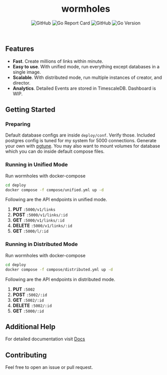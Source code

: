 <h1 align="center">wormholes</h1>
<p align='center'>
  <img alt="GitHub" src="https://img.shields.io/github/actions/workflow/status/wormholesdev/wormholes/docker.yml?logo=github&style=flat-square" />
  <img alt="Go Report Card" src="https://img.shields.io/badge/go%20report-A-green.svg?style=flat-square&logo=go&logoColor=white" />
  <img alt="GitHub" src="https://img.shields.io/github/license/wormholesdev/wormholes?logo=gnu&style=flat-square" />
  <img alt="Go Version" src="https://img.shields.io/github/go-mod/go-version/wormholesdev/wormholes?logo=go&logoColor=white&style=flat-square" />
</p>
<br />

## Features

- **Fast**. Create millions of links within minute.
- **Easy to use**. With unified mode, run everything except databases in a single image.
- **Scalable**. With distributed mode, run multiple instances of creator, and director.
- **Analytics**. Detailed Events are stored in TimescaleDB. Dashboard is WIP.

## Getting Started

### Preparing

Default database configs are inside `deploy/conf`. Verify those. Included postgres config is tuned for my system for 5000 connections. Generate your own with [pgtune](https://pgtune.leopard.in.ua/#/). You may also want to mount volumes for database which you can do inside default compose files.

### Running in Unified Mode

Run wormholes with docker-compose

```sh
cd deploy
docker compose -f compose/unified.yml up -d
```

Following are the API endpoints in unified mode.

1. **PUT** `:5000/v1/links`
2. **POST** `:5000/v1/links/:id`
3. **GET** `:5000/v1/links/:id`
4. **DELETE** `:5000/v1/links/:id`
5. **GET** `:5000/l/:id`

### Running in Distributed Mode

Run wormholes with docker-compose

```sh
cd deploy
docker compose -f compose/distributed.yml up -d
```

Following are the API endpoints in distributed mode.

1. **PUT** `:5002`
2. **POST** `:5002/:id`
3. **GET** `:5002/:id`
4. **DELETE** `:5002/:id`
5. **GET** `:5000/:id`

## Additional Help

For detailed documentation visit [Docs](https://wormholes.dev/docs)

## Contributing

Feel free to open an issue or pull request.
